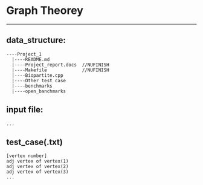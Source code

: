 # Graph Theorey
---
## data_structure:
```
----Project_1
  |----README.md
  |----Project_report.docs  //NUFINISH
  |----Makefile             //NUFINISH
  |----Biopartite.cpp
  |----Other test case
  |----benchmarks
  |----open_banchmarks
```
## input file:
```
...
```

## test_case(.txt)
```
[vertex number]
adj vertex of vertex(1)
adj vertex of vertex(2)
adj vertex of vertex(3)
...
```